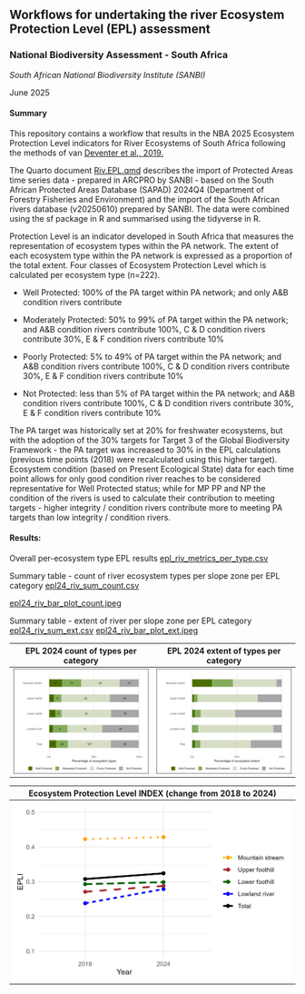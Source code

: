 ## **Workflows for undertaking the river Ecosystem Protection Level (EPL) assessment**

### **National Biodiversity Assessment - South Africa**

*South African National Biodiversity Institute (SANBI)*

June 2025

#### **Summary**

This repository contains a workflow that results in the NBA 2025 Ecosystem Protection Level indicators for River Ecosystems of South Africa following the methods of van [Deventer et al., 2019.](http://hdl.handle.net/20.500.12143/5847)

The Quarto document [Riv.EPL.qmd](Riv.EPL.qmd) describes the import of Protected Areas time series data - prepared in ARCPRO by SANBI - based on the South African Protected Areas Database (SAPAD) 2024Q4 (Department of Forestry Fisheries and Environment) and the import of the South African rivers database (v20250610) prepared by SANBI. The data were combined using the sf package in R and summarised using the tidyverse in R.

Protection Level is an indicator developed in South Africa that measures the representation of ecosystem types within the PA network. The extent of each ecosystem type within the PA network is expressed as a proportion of the total extent. Four classes of Ecosystem Protection Level which is calculated per ecosystem type (n=222).

-   Well Protected: 100% of the PA target within PA network; and only A&B condition rivers contribute

-   Moderately Protected: 50% to 99% of PA target within the PA network; and A&B condition rivers contribute 100%, C & D condition rivers contribute 30%, E & F condition rivers contribute 10%

-   Poorly Protected: 5% to 49% of PA target within the PA network; and A&B condition rivers contribute 100%, C & D condition rivers contribute 30%, E & F condition rivers contribute 10%

-   Not Protected: less than 5% of PA target within the PA network; and A&B condition rivers contribute 100%, C & D condition rivers contribute 30%, E & F condition rivers contribute 10%

The PA target was historically set at 20% for freshwater ecosystems, but with the adoption of the 30% targets for Target 3 of the Global Biodiversity Framework - the PA target was increased to 30% in the EPL calculations (previous time points (2018) were recalculated using this higher target). Ecosystem condition (based on Present Ecological State) data for each time point allows for only good condition river reaches to be considered representative for Well Protected status; while for MP PP and NP the condition of the rivers is used to calculate their contribution to meeting targets - higher integrity / condition rivers contribute more to meeting PA targets than low integrity / condition rivers.

#### Results:

Overall per-ecosystem type EPL results [epl_riv_metrics_per_type.csv](outputs/epl_riv_metrics_per_type.csv)

Summary table - count of river ecosystem types per slope zone per EPL category [epl24_riv_sum_count.csv](outputs/epl24_riv_sum_count.csv)

[epl24_riv_bar_plot_count.jpeg](outputs/epl24_riv_bar_plot_count.jpeg)

Summary table - extent of river per slope zone per EPL category [epl24_riv_sum_ext.csv](outputs/epl24_riv_sum_ext.csv) [epl24_riv_bar_plot_ext.jpeg](outputs/epl24_riv_bar_plot_ext.jpeg)

| EPL 2024 count  of types per category | EPL 2024 extent of types per category |
|----|----|
| ![](outputs/epl24_riv_bar_plot_count.jpeg) | ![](outputs/epl24_riv_bar_plot_ext.jpeg) |

| Ecosystem Protection Level INDEX (change from 2018 to 2024)  |
|--------------------------------------------------------------|
| ![](outputs/epli_riv_line_plot.jpeg)                         |
